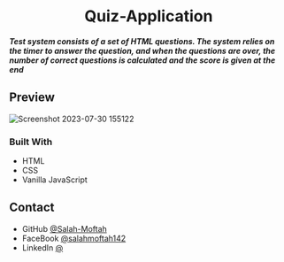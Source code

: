 
<h1 align="center">Quiz-Application</h1>

<h5>Test system consists of a set of HTML questions.
The system relies on the timer to answer the question, and when the questions are over, the number of correct questions is calculated and the score is given at the end</h5>

## Preview
![Screenshot 2023-07-30 155122](https://github.com/Salah-Moftah/Quiz-Application/assets/132005420/4546b313-3574-453d-8dce-9b19f913245e)


### Built With

- HTML
- CSS
- Vanilla JavaScript 

## Contact

- GitHub [@Salah-Moftah](https://github.com/Salah-Moftah)
- FaceBook [@salahmoftah142](https://www.facebook.com/salahmoftah142)
- LinkedIn [@](#)

